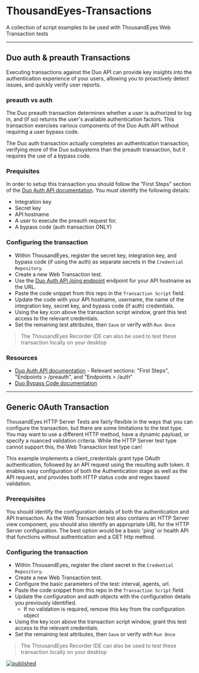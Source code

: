 # ThousandEyes-Transactions

A collection of script examples to be used with ThousandEyes Web Transaction tests

---

## Duo auth & preauth Transactions

Executing transactions against the Duo API can provide key insights into the authentication
experience of your users, allowing you to proactively detect issues, and quickly verify user reports.

### preauth vs auth

The Duo preauth transaction determines whether a user is authorized to log in, and (if so) returns
the user's available authentication factors. This transaction exercises various components of the
Duo Auth API without requiring a user bypass code.

The Duo auth transaction actually completes an authentication transaction, verifying more of the Duo
subsystems than the preauth transaction, but it requires the use of a bypass code.

### Prequisites

In order to setup this transaction you should follow the "First Steps" section of the
[Duo Auth API documentation](https://duo.com/docs/authapi#first-steps). You must identify the
following details:

-   Integration key
-   Secret key
-   API hostname
-   A user to execute the preauth request for.
-   A bypass code (auth transaction ONLY)

### Configuring the transaction

-   Within ThousandEyes, register the secret key, integration key, and bypass code (if using the auth) as separate secrets in the `Credential Repository`.
-   Create a new Web Transaction test.
-   Use the [Duo Auth API /ping endpoint](https://duo.com/docs/authapi#/ping) endpoint for your API hostname as the URL.
-   Paste the code snippet from this repo in the `Transaction Script` field.
-   Update the code with your API hostname, username, the name of the integration key, secret key, and bypass code (if auth) credentials.
-   Using the key icon above the transaction script window, grant this test access to the relevant credentials.
-   Set the remaining test attributes, then `Save` or verify with `Run Once`

> The ThousandEyes Recorder IDE can also be used to test these transaction locally on your desktop

### Resources

-   [Duo Auth API documentation](https://duo.com/docs/authapi#/preauth) - Relevant sections: "First Steps", "Endpoints > /preauth", and "Endpoints > /auth"
-   [Duo Bypass Code documentation](https://duo.com/docs/administration-users#generating-a-bypass-code)

---

## Generic OAuth Transaction

ThousandEyes HTTP Server Tests are fairly flexible in the ways that you can configure the
transaction, but there are some limitations to the test type. You may want to use a different
HTTP method, have a dynamic payload, or specify a nuanced validation criteria. While the HTTP
Server test type cannot support this, the Web Transaction test type can!

This example implements a client_credentials grant type OAuth authentication, followed by an API
request using the resulting auth token. It enables easy configuration of both the Authentication
stage as well as the API request, and provides both HTTP status code and regex based validation.

### Prerequisites

You should identify the configuration details of both the authentication and API transaction. As
the Web Transaction test also contains an HTTP Server view component, you should also identify an
appropriate URL for the HTTP Server configuration. The best option would be a basic 'ping' or
health API that functions without authentication and a GET http method.

### Configuring the transaction

-   Within ThousandEyes, register the client secret in the `Credential Repository`.
-   Create a new Web Transaction test.
-   Configure the basic parameters of the test: interval, agents, url.
-   Paste the code snippet from this repo in the `Transaction Script` field.
-   Update the configuration and auth objects with the configuration details you previously identified.
    -   If no validation is required, remove this key from the configuration object
-   Using the key icon above the transaction script window, grant this test access to the relevant credentials.
-   Set the remaining test attributes, then `Save` or verify with `Run Once`

> The ThousandEyes Recorder IDE can also be used to test these transaction locally on your desktop

[![published](https://static.production.devnetcloud.com/codeexchange/assets/images/devnet-published.svg)](https://developer.cisco.com/codeexchange/github/repo/CiscoIT-DAE/ThousandEyes-Transactions)
